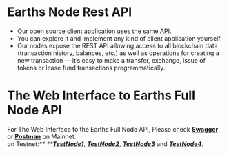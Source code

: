 # Earths Node Rest API

* Our open source client application uses the same API.
* You can explore it and implement any kind of client application yourself.
* Our nodes expose the REST API allowing access to all blockchain data \(transaction history, balances, etc.\) as well as operations for creating a new transaction — it’s easy to make a transfer, exchange, issue of tokens or lease fund transactions programmatically.

# The Web Interface to Earths Full Node API

For The Web Interface to the Earths Full Node API, Please check [**Swagger**](http://nodes.earths.ga/api-docs/index.html) or [**Postman**](https://documenter.getpostman.com/view/2733299/earths-full-node/RVnWiKZJ) on Mainnet.  
on Testnet:_** **_[_**TestNode1**_](https://testnode1.earthsnodes.earths.ga/api-docs/index.html), [_**TestNode2**_](https://testnode2.earthsnodes.earths.ga/api-docs/index.html), [_**TestNode3**_](https://testnode3.earthsnodes.earths.ga/api-docs/index.html) and [_**TestNode4**_](https://testnode4.earthsnodes.earths.ga/api-docs/index.html).


